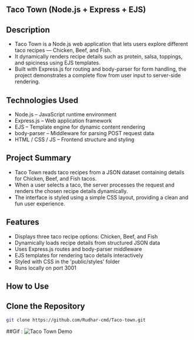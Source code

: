 ## Taco Town (Node.js + Express + EJS)
## Description
- Taco Town is a Node.js web application that lets users explore different taco recipes — Chicken, Beef, and Fish.
- It dynamically renders recipe details such as protein, salsa, toppings, and spiciness using EJS templates.
- Built with Express.js for routing and body-parser for form handling, the project demonstrates a complete flow from user input to server-side rendering.

## Technologies Used
- Node.js – JavaScript runtime environment
- Express.js – Web application framework
- EJS – Template engine for dynamic content rendering
- body-parser – Middleware for parsing POST request data
- HTML / CSS / JS – Frontend structure and styling

## Project Summary
- Taco Town reads taco recipes from a JSON dataset containing details for Chicken, Beef, and Fish tacos.
- When a user selects a taco, the server processes the request and renders the chosen recipe details dynamically.
- The interface is styled using a simple CSS layout, providing a clean and fun user experience.

## Features
- Displays three taco recipe options: Chicken, Beef, and Fish
- Dynamically loads recipe details from structured JSON data
- Uses Express.js routes and body-parser middleware
- EJS templates for rendering taco details interactively
- Styled with CSS in the 'public/styles' folder
- Runs locally on port 3001

## How to Use
## Clone the Repository
```bash
git clone https://github.com/Rudhar-cmd/Taco-town.git
```
##Gif : 
![Taco Town Demo](https://github.com/username/repository-name/raw/main/assets/taco-town-demo.gif)
